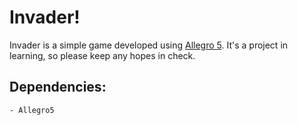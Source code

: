 # Invader!

Invader is a simple game developed using [Allegro 5](https://liballeg.org).
It's a project in learning, so please keep any hopes in check.

## Dependencies:

    - Allegro5



